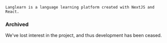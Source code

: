 `Langlearn is a language learning platform created with NextJS and React.`

### Archived
We've lost interest in the project, and thus development has been ceased.
